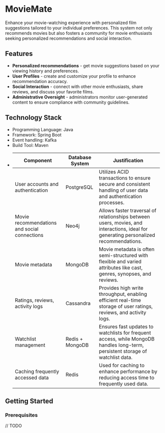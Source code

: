 # MovieMate
Enhance your movie-watching experience with personalized film suggestions tailored to your individual preferences. This system not only recommends movies but also fosters a community for movie enthusiasts seeking personalized recommendations and social interaction.

## Features
* **Personalized recommendations** - get movie suggestions based on your viewing history and preferences.
* **User Profiles** - create and customize your profile to enhance recommendation accuracy.
* **Social Interaction** - connect with other movie enthusiasts, share reviews, and discuss your favorite films.
* **Administrative Oversight** - administrators monitor user-generated content to ensure compliance with community guidelines.

## Technology Stack
* Programming Language: Java
* Framework: Spring Boot
* Event handling: Kafka
* Build Tool: Maven
* | **Component**                       | **Database System** | **Justification**                                                                                                                                         |
  |-------------------------------------|---------------------|------------------------------------------------------------------------------------------------------------------------------------------------------------|
  | User accounts and authentication    | PostgreSQL          | Utilizes ACID transactions to ensure secure and consistent handling of user data and authentication processes.                                            |
  | Movie recommendations and social connections | Neo4j           | Allows faster traversal of relationships between users, movies, and interactions, ideal for generating personalized recommendations.                          |
  | Movie metadata                      | MongoDB             | Movie metadata is often semi-structured with flexible and varied attributes like cast, genres, synopses, and reviews.                                        |
  | Ratings, reviews, activity logs     | Cassandra           | Provides high write throughput, enabling efficient real-time storage of user ratings, reviews, and activity logs.                                           |
  | Watchlist management                | Redis + MongoDB     | Ensures fast updates to watchlists for frequent access, while MongoDB handles long-term, persistent storage of watchlist data.                                 |
  | Caching frequently accessed data    | Redis               | Used for caching to enhance performance by reducing access time to frequently used data.                                                                      |

## Getting Started
### Prerequisites
// TODO 
